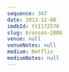 ```yaml
---
sequence: 347
date: 2013-12-08
imdbId: tt1172570
slug: bronson-2008
venue: null
venueNotes: null
medium: Netflix
mediumNotes: null
---
```

